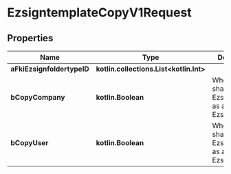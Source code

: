 
# EzsigntemplateCopyV1Request

## Properties
| Name | Type | Description | Notes |
| ------------ | ------------- | ------------- | ------------- |
| **aFkiEzsignfoldertypeID** | **kotlin.collections.List&lt;kotlin.Int&gt;** |  |  [optional] |
| **bCopyCompany** | **kotlin.Boolean** | Whether we shall copy the Ezsigntemplate as a company Ezsigntemplate |  [optional] |
| **bCopyUser** | **kotlin.Boolean** | Whether we shall copy the Ezsigntemplate as a user Ezsigntemplate |  [optional] |



